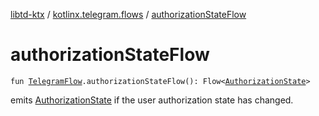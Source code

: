 [libtd-ktx](../index.md) / [kotlinx.telegram.flows](index.md) / [authorizationStateFlow](./authorization-state-flow.md)

# authorizationStateFlow

`fun `[`TelegramFlow`](../kotlinx.telegram.core/-telegram-flow/index.md)`.authorizationStateFlow(): Flow<`[`AuthorizationState`](https://tdlibx.github.io/td/docs/org/drinkless/td/libcore/telegram/TdApi.AuthorizationState.html)`>`

emits [AuthorizationState](https://tdlibx.github.io/td/docs/org/drinkless/td/libcore/telegram/TdApi.AuthorizationState.html) if the user authorization state has changed.

